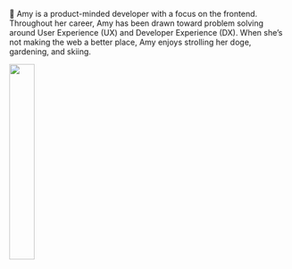 👋 Amy is a product-minded developer with a focus on the frontend. Throughout her career, Amy has been drawn toward problem solving around User Experience (UX) and Developer Experience (DX). When she’s not making the web a better place, Amy enjoys strolling her doge, gardening, and skiing.

<img src="foreshadowing.jpeg" width="30%" height="30%" />
